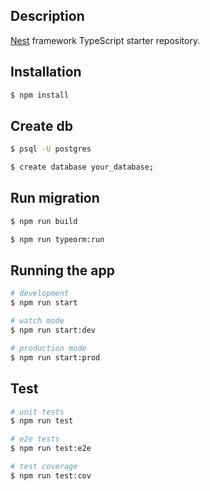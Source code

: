 ## Description

[Nest](https://github.com/nestjs/nest) framework TypeScript starter repository.

## Installation

```bash
$ npm install
```

## Create db

```bash
$ psql -U postgres

$ create database your_database;
```
## Run migration

```bash
$ npm run build

$ npm run typeorm:run
```
## Running the app

```bash
# development
$ npm run start

# watch mode
$ npm run start:dev

# production mode
$ npm run start:prod
```

## Test

```bash
# unit tests
$ npm run test

# e2e tests
$ npm run test:e2e

# test coverage
$ npm run test:cov
```

